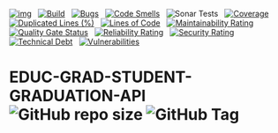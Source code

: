[![img](https://img.shields.io/badge/Lifecycle-Experimental-339999)](https://github.com/bcgov/repomountie/blob/master/doc/lifecycle-badges.md) &nbsp;
[![Build](https://github.com/bcgov/EDUC-GRAD-STUDENT-GRADUATION-API/actions/workflows/on.pr.yml/badge.svg)](https://github.com/bcgov/EDUC-GRAD-STUDENT-GRADUATION-API/actions/workflows/on.pr.yml) &nbsp;
[![Bugs](https://sonarcloud.io/api/project_badges/measure?project=bcgov_EDUC-GRAD-STUDENT-GRADUATION-API&metric=bugs)](https://sonarcloud.io/summary/new_code?id=bcgov_EDUC-GRAD-STUDENT-GRADUATION-API) &nbsp;
[![Code Smells](https://sonarcloud.io/api/project_badges/measure?project=bcgov_EDUC-GRAD-STUDENT-GRADUATION-API&metric=code_smells)](https://sonarcloud.io/summary/new_code?id=bcgov_EDUC-GRAD-STUDENT-GRADUATION-API) &nbsp;
![Sonar Tests](https://img.shields.io/sonar/tests/bcgov_EDUC-GRAD-STUDENT-GRADUATION-API?compact_message&server=https%3A%2F%2Fsonarcloud.io) &nbsp;
[![Coverage](https://sonarcloud.io/api/project_badges/measure?project=bcgov_EDUC-GRAD-STUDENT-GRADUATION-API&metric=coverage)](https://sonarcloud.io/summary/new_code?id=bcgov_EDUC-GRAD-STUDENT-GRADUATION-API) &nbsp;
[![Duplicated Lines (%)](https://sonarcloud.io/api/project_badges/measure?project=bcgov_EDUC-GRAD-STUDENT-GRADUATION-API&metric=duplicated_lines_density)](https://sonarcloud.io/summary/new_code?id=bcgov_EDUC-GRAD-STUDENT-GRADUATION-API) &nbsp;
[![Lines of Code](https://sonarcloud.io/api/project_badges/measure?project=bcgov_EDUC-GRAD-STUDENT-GRADUATION-API&metric=ncloc)](https://sonarcloud.io/summary/new_code?id=bcgov_EDUC-GRAD-STUDENT-GRADUATION-API) &nbsp;
[![Maintainability Rating](https://sonarcloud.io/api/project_badges/measure?project=bcgov_EDUC-GRAD-STUDENT-GRADUATION-API&metric=sqale_rating)](https://sonarcloud.io/summary/new_code?id=bcgov_EDUC-GRAD-STUDENT-GRADUATION-API) &nbsp;
[![Quality Gate Status](https://sonarcloud.io/api/project_badges/measure?project=bcgov_EDUC-GRAD-STUDENT-GRADUATION-API&metric=alert_status)](https://sonarcloud.io/summary/new_code?id=bcgov_EDUC-GRAD-STUDENT-GRADUATION-API) &nbsp;
[![Reliability Rating](https://sonarcloud.io/api/project_badges/measure?project=bcgov_EDUC-GRAD-STUDENT-GRADUATION-API&metric=reliability_rating)](https://sonarcloud.io/summary/new_code?id=bcgov_EDUC-GRAD-STUDENT-GRADUATION-API) &nbsp;
[![Security Rating](https://sonarcloud.io/api/project_badges/measure?project=bcgov_EDUC-GRAD-STUDENT-GRADUATION-API&metric=security_rating)](https://sonarcloud.io/summary/new_code?id=bcgov_EDUC-GRAD-STUDENT-GRADUATION-API) &nbsp;
[![Technical Debt](https://sonarcloud.io/api/project_badges/measure?project=bcgov_EDUC-GRAD-STUDENT-GRADUATION-API&metric=sqale_index)](https://sonarcloud.io/summary/new_code?id=bcgov_EDUC-GRAD-STUDENT-GRADUATION-API) &nbsp;
[![Vulnerabilities](https://sonarcloud.io/api/project_badges/measure?project=bcgov_EDUC-GRAD-STUDENT-GRADUATION-API&metric=vulnerabilities)](https://sonarcloud.io/summary/new_code?id=bcgov_EDUC-GRAD-STUDENT-GRADUATION-API) &nbsp;

# EDUC-GRAD-STUDENT-GRADUATION-API &nbsp; ![GitHub repo size](https://img.shields.io/github/repo-size/bcgov/EDUC-GRAD-STUDENT-GRADUATION-API) ![GitHub Tag](https://img.shields.io/github/v/tag/bcgov/EDUC-GRAD-STUDENT-GRADUATION-API)

